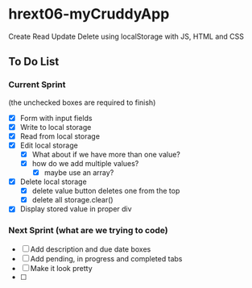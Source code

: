 # hrext06-myCruddyApp
Create Read Update Delete using localStorage with JS, HTML and CSS


## To Do List

### Current Sprint
(the unchecked boxes are required to finish)
- [x] Form with input fields
- [x] Write to local storage
- [x] Read from local storage
- [x] Edit local storage
    - [x] What about if we have more than one value?
    - [x] how do we add multiple values?
        - [x] maybe use an array?

- [x] Delete local storage
    - [x] delete value button deletes one from the top
    - [x] delete all storage.clear()
- [x] Display stored value in proper div

### Next Sprint (what are we trying to code)
- [ ] Add description and due date boxes
- [ ] Add pending, in progress and completed tabs
- [ ] Make it look pretty
- [ ] 

